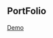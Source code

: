 ## PortFolio


[Demo](SentimentalAnalysis.png](https://hemanthnasaram.netlify.app/)https://hemanthnasaram.netlify.app/](https://hemanthnasaram.netlify.app/)https://hemanthnasaram.netlify.app/)
